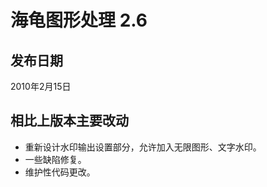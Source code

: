 # 海龟图形处理 2.6 #
## 发布日期 ##
2010年2月15日
## 相比上版本主要改动 ##
  * 重新设计水印输出设置部分，允许加入无限图形、文字水印。
  * 一些缺陷修复。
  * 维护性代码更改。